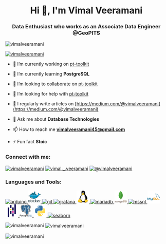 <h1 align="center">Hi 👋, I'm Vimal Veeramani</h1>
<h3 align="center">Data Enthusiast who works as an Associate Data Engineer @GeoPITS</h3>

<p align="left"> <img src="https://komarev.com/ghpvc/?username=vimalveeramani&label=Profile%20views&color=0e75b6&style=flat" alt="vimalveeramani" /> </p>

<p align="left"> <a href="https://github.com/ryo-ma/github-profile-trophy"><img src="https://github-profile-trophy.vercel.app/?username=vimalveeramani" alt="vimalveeramani" /></a> </p>

- 🔭 I’m currently working on [pt-toolkit](https://github.com/vimalveeramani/Percona_ToolKit)

- 🌱 I’m currently learning **PostgreSQL**

- 👯 I’m looking to collaborate on [pt-toolkit](https://github.com/vimalveeramani/Percona_ToolKit)

- 🤝 I’m looking for help with [pt-toolkit](https://github.com/vimalveeramani/Percona_ToolKit)

- 📝 I regularly write articles on [https://medium.com/@vimalveeramani](https://medium.com/@vimalveeramani)

- 💬 Ask me about **Database Technologies**

- 📫 How to reach me **vimalveeramani45@gmail.com**

- ⚡ Fun fact **Stoic**

<h3 align="left">Connect with me:</h3>
<p align="left">
<a href="https://linkedin.com/in/vimalveeramani" target="blank"><img align="center" src="https://raw.githubusercontent.com/rahuldkjain/github-profile-readme-generator/master/src/images/icons/Social/linked-in-alt.svg" alt="vimalveeramani" height="30" width="40" /></a>
<a href="https://instagram.com/vimal._.veeramani" target="blank"><img align="center" src="https://raw.githubusercontent.com/rahuldkjain/github-profile-readme-generator/master/src/images/icons/Social/instagram.svg" alt="vimal._.veeramani" height="30" width="40" /></a>
<a href="https://medium.com/@vimalveeramani" target="blank"><img align="center" src="https://raw.githubusercontent.com/rahuldkjain/github-profile-readme-generator/master/src/images/icons/Social/medium.svg" alt="@vimalveeramani" height="30" width="40" /></a>
</p>

<h3 align="left">Languages and Tools:</h3>
<p align="left"> <a href="https://www.arduino.cc/" target="_blank" rel="noreferrer"> <img src="https://cdn.worldvectorlogo.com/logos/arduino-1.svg" alt="arduino" width="40" height="40"/> </a> <a href="https://www.docker.com/" target="_blank" rel="noreferrer"> <img src="https://raw.githubusercontent.com/devicons/devicon/master/icons/docker/docker-original-wordmark.svg" alt="docker" width="40" height="40"/> </a> <a href="https://git-scm.com/" target="_blank" rel="noreferrer"> <img src="https://www.vectorlogo.zone/logos/git-scm/git-scm-icon.svg" alt="git" width="40" height="40"/> </a> <a href="https://grafana.com" target="_blank" rel="noreferrer"> <img src="https://www.vectorlogo.zone/logos/grafana/grafana-icon.svg" alt="grafana" width="40" height="40"/> </a> <a href="https://www.linux.org/" target="_blank" rel="noreferrer"> <img src="https://raw.githubusercontent.com/devicons/devicon/master/icons/linux/linux-original.svg" alt="linux" width="40" height="40"/> </a> <a href="https://mariadb.org/" target="_blank" rel="noreferrer"> <img src="https://www.vectorlogo.zone/logos/mariadb/mariadb-icon.svg" alt="mariadb" width="40" height="40"/> </a> <a href="https://www.mongodb.com/" target="_blank" rel="noreferrer"> <img src="https://raw.githubusercontent.com/devicons/devicon/master/icons/mongodb/mongodb-original-wordmark.svg" alt="mongodb" width="40" height="40"/> </a> <a href="https://www.microsoft.com/en-us/sql-server" target="_blank" rel="noreferrer"> <img src="https://www.svgrepo.com/show/303229/microsoft-sql-server-logo.svg" alt="mssql" width="40" height="40"/> </a> <a href="https://www.mysql.com/" target="_blank" rel="noreferrer"> <img src="https://raw.githubusercontent.com/devicons/devicon/master/icons/mysql/mysql-original-wordmark.svg" alt="mysql" width="40" height="40"/> </a> <a href="https://pandas.pydata.org/" target="_blank" rel="noreferrer"> <img src="https://raw.githubusercontent.com/devicons/devicon/2ae2a900d2f041da66e950e4d48052658d850630/icons/pandas/pandas-original.svg" alt="pandas" width="40" height="40"/> </a> <a href="https://www.postgresql.org" target="_blank" rel="noreferrer"> <img src="https://raw.githubusercontent.com/devicons/devicon/master/icons/postgresql/postgresql-original-wordmark.svg" alt="postgresql" width="40" height="40"/> </a> <a href="https://www.python.org" target="_blank" rel="noreferrer"> <img src="https://raw.githubusercontent.com/devicons/devicon/master/icons/python/python-original.svg" alt="python" width="40" height="40"/> </a> <a href="https://seaborn.pydata.org/" target="_blank" rel="noreferrer"> <img src="https://seaborn.pydata.org/_images/logo-mark-lightbg.svg" alt="seaborn" width="40" height="40"/> </a> </p>

<p><img align="left" src="https://github-readme-stats.vercel.app/api/top-langs?username=vimalveeramani&show_icons=true&locale=en&layout=compact" alt="vimalveeramani" /></p>

<p>&nbsp;<img align="center" src="https://github-readme-stats.vercel.app/api?username=vimalveeramani&show_icons=true&locale=en" alt="vimalveeramani" /></p>

<p><img align="center" src="https://github-readme-streak-stats.herokuapp.com/?user=vimalveeramani&" alt="vimalveeramani" /></p>

